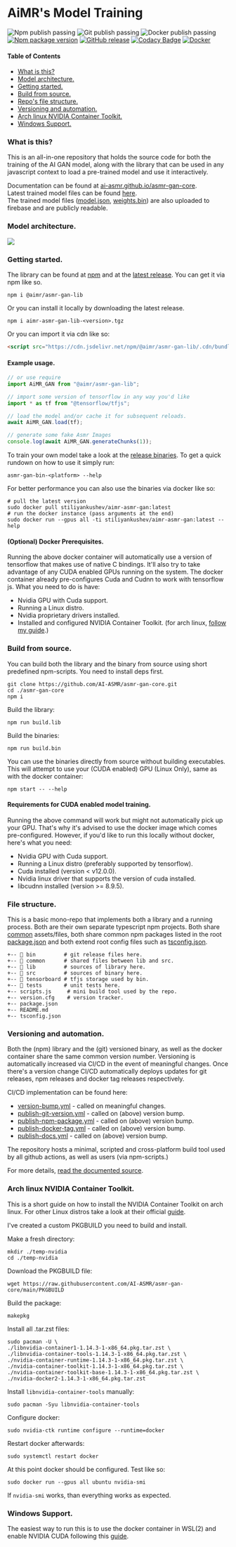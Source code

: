 # AiMR's Model Training

![Npm publish passing](https://github.com/AI-ASMR/asmr-gan-core/actions/workflows/publish-npm-package.yml/badge.svg?branch=main)
![Git publish passing](https://github.com/AI-ASMR/asmr-gan-core/actions/workflows/publish-git-version.yml/badge.svg?branch=main)
![Docker publish passing](https://github.com/AI-ASMR/asmr-gan-core/actions/workflows/publish-docker-tag.yml/badge.svg?branch=main)
[![Npm package version](https://img.shields.io/npm/v/%40aimr%2Fasmr-gan-lib)](https://www.npmjs.com/package/@aimr/asmr-gan-lib)
[![GitHub release](https://img.shields.io/github/v/release/AI-ASMR/asmr-gan-core)](https://github.com/AI-ASMR/asmr-gan-core/releases)
[![Codacy Badge](https://app.codacy.com/project/badge/Grade/0e89310a47e24d6bb14b42183a653171)](https://app.codacy.com/gh/AI-ASMR/asmr-gan-core/dashboard?utm_source=gh&utm_medium=referral&utm_content=&utm_campaign=Badge_grade)
[![Docker](https://badgen.net/badge/icon/docker?icon=docker&label)](https://hub.docker.com/repository/docker/stiliyankushev/aimr-asmr-gan/general)
 
#### Table of Contents
-  [What is this?](#introduction)
-  [Model architecture.](#model)
-  [Getting started.](#getting-started)
-  [Build from source.](#build-from-source)
-  [Repo's file structure.](#file-structure)
-  [Versioning and automation.](#versioning)
-  [Arch linux NVIDIA Container Toolkit.](#arch-nvidia-container)
-  [Windows Support.](#windows)

### What is this? <a id="introduction"></a>

This is an all-in-one repository that holds the source code for both the training of the AI GAN model, along with the library that can be used in any javascript context to load a pre-trained model and use it interactively.

Documentation can be found at [ai-asmr.github.io/asmr-gan-core](https://ai-asmr.github.io/asmr-gan-core/).<br/>
Latest trained model files can be found [here](https://github.com/AI-ASMR/asmr-gan-core/releases/tag/trained-model).<br/>
The trained model files ([model.json](https://firebasestorage.googleapis.com/v0/b/aimr-model-storage.appspot.com/o/model.json?alt=media), [weights.bin](https://firebasestorage.googleapis.com/v0/b/aimr-model-storage.appspot.com/o/weights.bin?alt=media)) are also uploaded to firebase and are publicly readable.

### Model architecture. <a id="model"></a>

<img src="https://raw.githubusercontent.com/AI-ASMR/asmr-gan-core/main/assets/model.png">

### Getting started. <a id="getting-started"></a>

The library can be found at [npm](https://www.npmjs.com/package/@aimr/asmr-gan-lib) and at the [latest release](https://github.com/AI-ASMR/asmr-gan-core/releases/).
You can get it via npm like so.
```shell
npm i @aimr/asmr-gan-lib
```
Or you can install it locally by downloading the latest release.
```shell
npm i aimr-asmr-gan-lib-<version>.tgz
```
Or you can import it via cdn like so:
```html
<script src="https://cdn.jsdelivr.net/npm/@aimr/asmr-gan-lib/.cdn/bundle.min.js"></script>
```

#### Example usage.

```js
// or use require
import AiMR_GAN from "@aimr/asmr-gan-lib";

// import some version of tensorflow in any way you'd like
import * as tf from "@tensorflow/tfjs";

// load the model and/or cache it for subsequent reloads.
await AiMR_GAN.load(tf);

// generate some fake Asmr Images
console.log(await AiMR_GAN.generateChunks(1));
```

To train your own model take a look at the [release binaries](https://github.com/AI-ASMR/asmr-gan-core/releases/).
To get a quick rundown on how to use it simply run:
```shell
asmr-gan-bin-<platform> --help
```
For better performance you can also use the binaries via docker like so:
```shell
# pull the latest version
sudo docker pull stiliyankushev/aimr-asmr-gan:latest
# run the docker instance (pass arguments at the end)
sudo docker run --gpus all -ti stiliyankushev/aimr-asmr-gan:latest --help
```

#### (Optional) Docker Prerequisites.
Running the above docker container will automatically use a version of tensorflow that makes use of native C bindings. It'll also try to take advantage of any CUDA enabled GPUs running on the system. The docker container already pre-configures Cuda and Cudnn to work with tensorflow js. What you need to do is have:
-   Nvidia GPU with Cuda support.
-   Running a Linux distro.
-   Nvidia proprietary drivers installed.
-   Installed and configured NVIDIA Container Toolkit. (for arch linux, [follow my guide](#arch-nvidia-container).)

### Build from source. <a id="build-from-source"></a>

You can build both the library and the binary from source using short predefined npm-scripts.
You need to install deps first.
```shell
git clone https://github.com/AI-ASMR/asmr-gan-core.git
cd ./asmr-gan-core
npm i
```
Build the library:
```shell
npm run build.lib
```
Build the binaries:
```shell
npm run build.bin
```
You can use the binaries directly from source without building executables.
This will attempt to use your (CUDA enabled) GPU (Linux Only),
same as with the docker container:
```shell
npm start -- --help
```
#### Requirements for CUDA enabled model training.
Running the above command will work but might not automatically pick up your GPU. 
That's why it's advised to use the docker image which comes pre-configured. However, if you'd like to run this locally without docker, here's what you need:
-   Nvidia GPU with Cuda support.
-   Running a Linux distro (preferably supported by tensorflow).
-   Cuda installed (version < v12.0.0).
-   Nvidia linux driver that supports the version of cuda installed.
-   libcudnn installed (version >= 8.9.5).

### File structure. <a id="file-structure"></a>

This is a basic mono-repo that implements both a library and a running process. Both are their own separate typescript npm projects. Both share [common](https://github.com/AI-ASMR/asmr-gan-core/tree/main/common) assets/files, both share common npm packages listed in the root [package.json](https://github.com/AI-ASMR/asmr-gan-core/blob/main/package.json) and both extend root config files such as [tsconfig.json](https://github.com/AI-ASMR/asmr-gan-core/blob/main/tsconfig.json).

```
+-- 📁 bin         # git release files here.
+-- 📁 common      # shared files between lib and src.
+-- 📁 lib         # sources of library here.
+-- 📁 src         # sources of binary here.
+-- 📁 tensorboard # tfjs storage used by bin.
+-- 📁 tests       # unit tests here.
+-- scripts.js     # mini build tool used by the repo.
+-- version.cfg    # version tracker.
+-- package.json
+-- README.md
+-- tsconfig.json
```

### Versioning and automation. <a id="versioning"></a>

Both the (npm) library and the (git) versioned binary, as well as the docker container share the same common version number. Versioning is automatically increased via CI/CD in the event of meaningful changes. Once there's a version change CI/CD automatically deploys updates for git releases, npm releases and docker tag releases respectively.

CI/CD implementation can be found here:
-   [version-bump.yml](https://github.com/AI-ASMR/asmr-gan-core/blob/main/.github/workflows/version-bump.yml) - called on meaningful changes.
-   [publish-git-version.yml](https://github.com/AI-ASMR/asmr-gan-core/blob/main/.github/workflows/publish-git-version.yml) - called on (above) version bump.
-   [publish-npm-package.yml](https://github.com/AI-ASMR/asmr-gan-core/blob/main/.github/workflows/publish-npm-package.yml) - called on (above) version bump.
-   [publish-docker-tag.yml](https://github.com/AI-ASMR/asmr-gan-core/blob/main/.github/workflows/publish-docker-tag.yml) - called on (above) version bump.
-   [publish-docs.yml](https://github.com/AI-ASMR/asmr-gan-core/blob/main/.github/workflows/publish-docs.yml) - called on (above) version bump.

The repository hosts a minimal, scripted and cross-platform build tool used by all github actions, as well as users (via npm-scripts.)

For more details, [read the documented source](https://github.com/AI-ASMR/asmr-gan-core/blob/main/scripts.js).

### Arch linux NVIDIA Container Toolkit. <a id="arch-nvidia-container"></a>

This is a short guide on how to install the NVIDIA Container Toolkit on arch linux. For other Linux distros take a look at their official [guide](https://docs.nvidia.com/datacenter/cloud-native/container-toolkit/latest/install-guide.html).

I've created a custom PKGBUILD you need to build and install.

Make a fresh directory:
```shell
mkdir ./temp-nvidia 
cd ./temp-nvidia
```
Download the PKGBUILD file:
```shell
wget https://raw.githubusercontent.com/AI-ASMR/asmr-gan-core/main/PKGBUILD
```
Build the package:
```shell
makepkg
```
Install all .tar.zst files:
```shell
sudo pacman -U \ 
./libnvidia-container1-1.14.3-1-x86_64.pkg.tar.zst \
./libnvidia-container-tools-1.14.3-1-x86_64.pkg.tar.zst \
./nvidia-container-runtime-1.14.3-1-x86_64.pkg.tar.zst \
./nvidia-container-toolkit-1.14.3-1-x86_64.pkg.tar.zst \ 
./nvidia-container-toolkit-base-1.14.3-1-x86_64.pkg.tar.zst \ 
./nvidia-docker2-1.14.3-1-x86_64.pkg.tar.zst
```
Install `libnvidia-container-tools` manually:
```shell
sudo pacman -Syu libnvidia-container-tools
```
Configure docker:
```shell
sudo nvidia-ctk runtime configure --runtime=docker
```
Restart docker afterwards:
```shell
sudo systemctl restart docker
```
At this point docker should be configured. Test like so:
```shell
sudo docker run --gpus all ubuntu nvidia-smi
```
If `nvidia-smi` works, than everything works as expected.

### Windows Support. <a id="windows"></a>

The easiest way to run this is to use the docker container in WSL(2) and enable NVIDIA CUDA following this [guide](https://learn.microsoft.com/en-us/windows/ai/directml/gpu-cuda-in-wsl).

